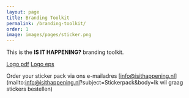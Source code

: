 ```yaml
---
layout: page
title: Branding Toolkit
permalink: /branding-toolkit/
order: 1
image: images/pages/sticker.png
---
```


This is the **IS IT HAPPENING?** branding toolkit.

[Logo pdf](/attachments/test.pdf)
[Logo eps](/attachments/test.eps)

Order your sticker pack via ons e-mailadres [info@isithappening.nl](mailto:info@isithappening.nl?subject=Stickerpack&body=Ik wil graag stickers bestellen)